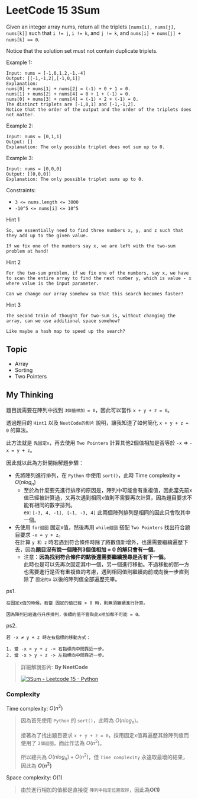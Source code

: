 # LeetCode 15 3Sum
Given an integer array nums, return all the triplets `[nums[i], nums[j], nums[k]]` such that `i != j`, `i != k`, and `j != k`, and `nums[i] + nums[j] + nums[k] == 0`.

Notice that the solution set must not contain duplicate triplets.

Example 1:
```
Input: nums = [-1,0,1,2,-1,-4]
Output: [[-1,-1,2],[-1,0,1]]
Explanation: 
nums[0] + nums[1] + nums[2] = (-1) + 0 + 1 = 0.
nums[1] + nums[2] + nums[4] = 0 + 1 + (-1) = 0.
nums[0] + nums[3] + nums[4] = (-1) + 2 + (-1) = 0.
The distinct triplets are [-1,0,1] and [-1,-1,2].
Notice that the order of the output and the order of the triplets does not matter.
```

Example 2:
```
Input: nums = [0,1,1]
Output: []
Explanation: The only possible triplet does not sum up to 0.
```

Example 3:
```
Input: nums = [0,0,0]
Output: [[0,0,0]]
Explanation: The only possible triplet sums up to 0.
```

Constraints:

- `3 <= nums.length <= 3000`
- `-10^5 <= nums[i] <= 10^5`

Hint 1
```
So, we essentially need to find three numbers x, y, and z such that they add up to the given value. 

If we fix one of the numbers say x, we are left with the two-sum problem at hand!
```

Hint 2
```
For the two-sum problem, if we fix one of the numbers, say x, we have to scan the entire array to find the next number y, which is value - x where value is the input parameter. 

Can we change our array somehow so that this search becomes faster?
```

Hint 3
```
The second train of thought for two-sum is, without changing the array, can we use additional space somehow? 

Like maybe a hash map to speed up the search?
```
## Topic
- Array
- Sorting
- Two Pointers

## My Thinking
題目說需要在陣列中找到 `3個值相加 = 0`，因此可以當作 `x + y + z = 0`。

透過題目的 `Hint1` 以及 `NeetCode的影片` 說明，讓我知道了如何簡化 `x + y + z = 0` 的算法。

此方法就是 `先固定x`，再去使用 `Two Pointers` 計算其他2個值相加是否等於 `-x` => `-x = y + z`。

因此就以此為方針開始解題步驟：
- 先將陣列進行排列，在 `Python` 中使用 `sort()`，此時 Time complexity = $O(nlog_n)$
  - 至於為什麼要先進行排序的原因是，陣列中可能會有重複值，因此當先前x值已經被計算過，又再次遇到相同x值則不需要再次計算，因為題目要求不能有相同的數字排列。<br>ex: `[-3, 4, -1], [-1, -3, 4]` 此兩個陣列排列是相同的因此只會取其中一個。
- 先使用 `for迴圈` 固定x值，然後再用 `while迴圈` 搭配 `Two Pointers` 找出符合題目要求 `-x = y + z`。<br>在計算 `y 和 z` 時若遇到符合條件時除了將數值新增外，也還需要繼續遍歷下去，因為**題目沒有說一個陣列3個值相加 = 0 的解只會有一個**。
  - 注意：**因為找到符合條件的點後還需要繼續搜尋是否有下一個。**<br>此時也是可以先再次固定其中一個，另一個進行移動。不過移動的那一方也需要進行是否有重複值的考慮，遇到相同值則繼續向前或向後一步直到除了 `固定的x` 以後的陣列值全部遍歷完畢。

ps1. 
```
在固定x值的時候，若當 固定的值已經 > 0 時，則無須繼續進行計算。

因為陣列已經進行升序排列，後續的值不管與此x相加都不可能 = 0。
```

ps2. 
```
若 -x ≠ y + z 時左右指標的移動方式：

1. 當 -x < y + z -> 右指標向中間靠近一步。
2. 當 -x > y + z -> 左指標向中間靠近一步。
```

> 詳細解說影片: **By NeetCode**
> 
> [![3Sum - Leetcode 15 - Python](https://img.youtube.com/vi/jzZsG8n2R9A/hqdefault.jpg)](https://www.youtube.com/watch?v=jzZsG8n2R9A)


### Complexity
Time complexity: $O(n^2)$
> 因為首先使用 `Python` 的 `sort()`，此時為 $O(nlog_n)$。<br><br>接著為了找出題目要求 `x + y + z = 0`，採用固定x值再遍歷其餘陣列值而使用了 `2個迴圈`，而此作法為 $O(n^2)$。<br><br>所以總共為 $O(nlog_n) + O(n^2)$，但 `Time complexity` 永遠取最壞的結果，因此為 **$O(n^2)$**

Space complexity: O(1)
> 由於進行相加的值都是直接從 `陣列中指定位置取得`，因此為**O(1)**